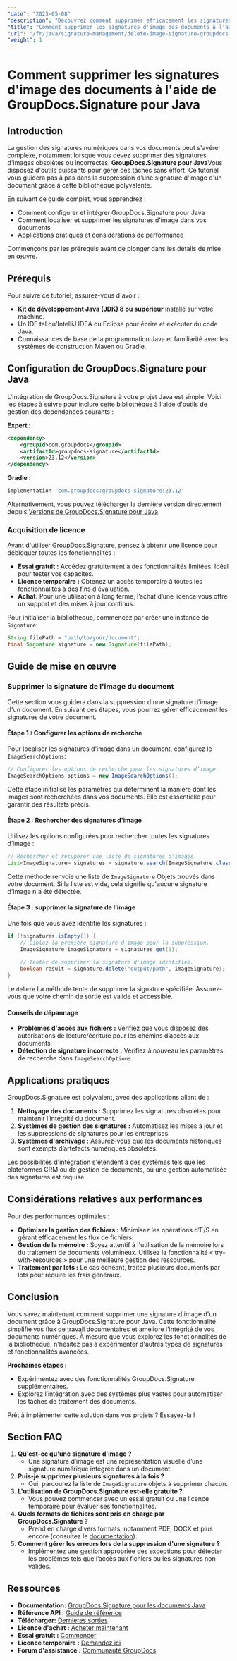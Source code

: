 ```yaml
---
"date": "2025-05-08"
"description": "Découvrez comment supprimer efficacement les signatures d’image des documents à l’aide de GroupDocs.Signature pour Java avec ce guide étape par étape."
"title": "Comment supprimer les signatures d'image des documents à l'aide de GroupDocs.Signature pour Java"
"url": "/fr/java/signature-management/delete-image-signature-groupdocs-java/"
"weight": 1
---
```


# Comment supprimer les signatures d'image des documents à l'aide de GroupDocs.Signature pour Java

## Introduction

La gestion des signatures numériques dans vos documents peut s'avérer complexe, notamment lorsque vous devez supprimer des signatures d'images obsolètes ou incorrectes. **GroupDocs.Signature pour Java**Vous disposez d'outils puissants pour gérer ces tâches sans effort. Ce tutoriel vous guidera pas à pas dans la suppression d'une signature d'image d'un document grâce à cette bibliothèque polyvalente.

En suivant ce guide complet, vous apprendrez :
- Comment configurer et intégrer GroupDocs.Signature pour Java
- Comment localiser et supprimer les signatures d'image dans vos documents
- Applications pratiques et considérations de performance

Commençons par les prérequis avant de plonger dans les détails de mise en œuvre.

## Prérequis

Pour suivre ce tutoriel, assurez-vous d'avoir :
- **Kit de développement Java (JDK) 8 ou supérieur** installé sur votre machine.
- Un IDE tel qu'IntelliJ IDEA ou Eclipse pour écrire et exécuter du code Java.
- Connaissances de base de la programmation Java et familiarité avec les systèmes de construction Maven ou Gradle.

## Configuration de GroupDocs.Signature pour Java

L'intégration de GroupDocs.Signature à votre projet Java est simple. Voici les étapes à suivre pour inclure cette bibliothèque à l'aide d'outils de gestion des dépendances courants :

**Expert :**
```xml
<dependency>
    <groupId>com.groupdocs</groupId>
    <artifactId>groupdocs-signature</artifactId>
    <version>23.12</version>
</dependency>
```

**Gradle :**
```gradle
implementation 'com.groupdocs:groupdocs-signature:23.12'
```

Alternativement, vous pouvez télécharger la dernière version directement depuis [Versions de GroupDocs.Signature pour Java](https://releases.groupdocs.com/signature/java/).

### Acquisition de licence

Avant d'utiliser GroupDocs.Signature, pensez à obtenir une licence pour débloquer toutes les fonctionnalités :
- **Essai gratuit :** Accédez gratuitement à des fonctionnalités limitées. Idéal pour tester vos capacités.
- **Licence temporaire :** Obtenez un accès temporaire à toutes les fonctionnalités à des fins d'évaluation.
- **Achat:** Pour une utilisation à long terme, l’achat d’une licence vous offre un support et des mises à jour continus.

Pour initialiser la bibliothèque, commencez par créer une instance de `Signature`:
```java
String filePath = "path/to/your/document";
final Signature signature = new Signature(filePath);
```

## Guide de mise en œuvre

### Supprimer la signature de l'image du document

Cette section vous guidera dans la suppression d'une signature d'image d'un document. En suivant ces étapes, vous pourrez gérer efficacement les signatures de votre document.

#### Étape 1 : Configurer les options de recherche

Pour localiser les signatures d'image dans un document, configurez le `ImageSearchOptions`:
```java
// Configurer les options de recherche pour les signatures d’image.
ImageSearchOptions options = new ImageSearchOptions();
```
Cette étape initialise les paramètres qui déterminent la manière dont les images sont recherchées dans vos documents. Elle est essentielle pour garantir des résultats précis.

#### Étape 2 : Rechercher des signatures d'image

Utilisez les options configurées pour rechercher toutes les signatures d’image :
```java
// Rechercher et récupérer une liste de signatures d'images.
List<ImageSignature> signatures = signature.search(ImageSignature.class, options);
```
Cette méthode renvoie une liste de `ImageSignature` Objets trouvés dans votre document. Si la liste est vide, cela signifie qu'aucune signature d'image n'a été détectée.

#### Étape 3 : supprimer la signature de l’image

Une fois que vous avez identifié les signatures :
```java
if (!signatures.isEmpty()) {
    // Ciblez la première signature d’image pour la suppression.
    ImageSignature imageSignature = signatures.get(0);
    
    // Tenter de supprimer la signature d'image identifiée.
    boolean result = signature.delete("output/path", imageSignature);
}
```
Le `delete` La méthode tente de supprimer la signature spécifiée. Assurez-vous que votre chemin de sortie est valide et accessible.

#### Conseils de dépannage
- **Problèmes d'accès aux fichiers :** Vérifiez que vous disposez des autorisations de lecture/écriture pour les chemins d’accès aux documents.
- **Détection de signature incorrecte :** Vérifiez à nouveau les paramètres de recherche dans `ImageSearchOptions`.

## Applications pratiques

GroupDocs.Signature est polyvalent, avec des applications allant de :
1. **Nettoyage des documents :** Supprimez les signatures obsolètes pour maintenir l’intégrité du document.
2. **Systèmes de gestion des signatures :** Automatisez les mises à jour et les suppressions de signatures pour les entreprises.
3. **Systèmes d'archivage :** Assurez-vous que les documents historiques sont exempts d’artefacts numériques obsolètes.

Les possibilités d'intégration s'étendent à des systèmes tels que les plateformes CRM ou de gestion de documents, où une gestion automatisée des signatures est requise.

## Considérations relatives aux performances

Pour des performances optimales :
- **Optimiser la gestion des fichiers :** Minimisez les opérations d’E/S en gérant efficacement les flux de fichiers.
- **Gestion de la mémoire :** Soyez attentif à l'utilisation de la mémoire lors du traitement de documents volumineux. Utilisez la fonctionnalité « try-with-resources » pour une meilleure gestion des ressources.
- **Traitement par lots :** Le cas échéant, traitez plusieurs documents par lots pour réduire les frais généraux.

## Conclusion

Vous savez maintenant comment supprimer une signature d'image d'un document grâce à GroupDocs.Signature pour Java. Cette fonctionnalité simplifie vos flux de travail documentaires et améliore l'intégrité de vos documents numériques. À mesure que vous explorez les fonctionnalités de la bibliothèque, n'hésitez pas à expérimenter d'autres types de signatures et fonctionnalités avancées.

**Prochaines étapes :**
- Expérimentez avec des fonctionnalités GroupDocs.Signature supplémentaires.
- Explorez l’intégration avec des systèmes plus vastes pour automatiser les tâches de traitement des documents.

Prêt à implémenter cette solution dans vos projets ? Essayez-la !

## Section FAQ

1. **Qu'est-ce qu'une signature d'image ?**
   - Une signature d’image est une représentation visuelle d’une signature numérique intégrée dans un document.
2. **Puis-je supprimer plusieurs signatures à la fois ?**
   - Oui, parcourez la liste de `ImageSignature` objets à supprimer chacun.
3. **L'utilisation de GroupDocs.Signature est-elle gratuite ?**
   - Vous pouvez commencer avec un essai gratuit ou une licence temporaire pour évaluer ses fonctionnalités.
4. **Quels formats de fichiers sont pris en charge par GroupDocs.Signature ?**
   - Prend en charge divers formats, notamment PDF, DOCX et plus encore (consultez le [documentation](https://docs.groupdocs.com/signature/java/)).
5. **Comment gérer les erreurs lors de la suppression d'une signature ?**
   - Implémentez une gestion appropriée des exceptions pour détecter les problèmes tels que l’accès aux fichiers ou les signatures non valides.

## Ressources
- **Documentation:** [GroupDocs.Signature pour les documents Java](https://docs.groupdocs.com/signature/java/)
- **Référence API :** [Guide de référence](https://reference.groupdocs.com/signature/java/)
- **Télécharger:** [Dernières sorties](https://releases.groupdocs.com/signature/java/)
- **Licence d'achat :** [Acheter maintenant](https://purchase.groupdocs.com/buy)
- **Essai gratuit :** [Commencer](https://releases.groupdocs.com/signature/java/)
- **Licence temporaire :** [Demandez ici](https://purchase.groupdocs.com/temporary-license/)
- **Forum d'assistance :** [Communauté GroupDocs](https://forum.groupdocs.com/c/signature/)
